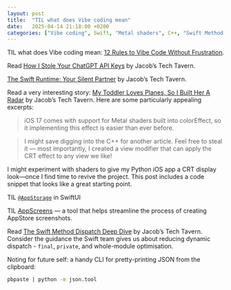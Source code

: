 ```yaml
---
layout: post
title:  "TIL what does Vibe coding mean"
date:   2025-04-14 21:18:00 +0200
categories: ["Vibe coding", Swift, "Metal shaders", C++, "Swift Method Dispatch", JSON]
---
```

TIL what does Vibe coding mean: [12 Rules to Vibe Code Without Frustration](https://substack.com/inbox/post/159039821).

Read [How I Stole Your ChatGPT API Keys](https://blog.jacobstechtavern.com/p/how-i-stole-your-api-keys) by Jacob’s Tech Tavern.

[The Swift Runtime: Your Silent Partner](https://blog.jacobstechtavern.com/p/the-swift-runtime-your-silent-partner?utm_source=profile&utm_medium=reader2) by Jacob’s Tech Tavern.

Read a very interesting story: [My Toddler Loves Planes, So I Built Her A Radar](https://blog.jacobstechtavern.com/p/my-toddler-loves-planes-so-i-built) by Jacob’s Tech Tavern. Here are some particularly appealing excerpts:

> iOS 17 comes with support for Metal shaders built into colorEffect, so it implementing this effect is easier than ever before.

> I might save digging into the C++ for another article. Feel free to steal it — most importantly, I created a view modifier that can apply the CRT effect to any view we like!

I might experiment with shaders to give my Python iOS app a CRT display look—once I find time to revive the project. This post includes a code snippet that looks like a great starting point.

TIL [`@AppStorage`](https://developer.apple.com/documentation/swiftui/appstorage) in SwiftUI

TIL [AppScreens](https://appscreens.com) — a tool that helps streamline the process of creating AppStore screenshots.

Read [The Swift Method Dispatch Deep Dive](https://blog.jacobstechtavern.com/p/compiler-cocaine-the-swift-method) by Jacob’s Tech Tavern. Consider the guidance the Swift team gives us about reducing dynamic dispatch - `final`, `private`, and whole-module optimisation.

Noting for future self: a handy CLI for pretty-printing JSON from the clipboard:  
```bash
pbpaste | python -m json.tool
```
